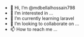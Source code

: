 - 👋 Hi, I’m @mdbellalhossain798
- 👀 I’m interested in ...
- 🌱 I’m currently learning laravel 
- 💞️ I’m looking to collaborate on ...
- 📫 How to reach me ...

<!---
mdbellalhossain798/mdbellalhossain798 is a ✨ special ✨ repository because its `README.md` (this file) appears on your GitHub profile.
You can click the Preview link to take a look at your changes.
--->

